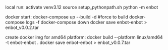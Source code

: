 local run:
activate venv3.12
source setup_pythonpath.sh
python -m enbot

docker start:
docker-compose up --build -d   #force to build
docker-compose logs -f
docker-compose down
docker save enbot-enbot > enbot_v0.0.2.tar

create docker img for amd64 platform:
docker build --platform linux/amd64 -t enbot-enbot .
docker save enbot-enbot > enbot_v0.0.7.tar